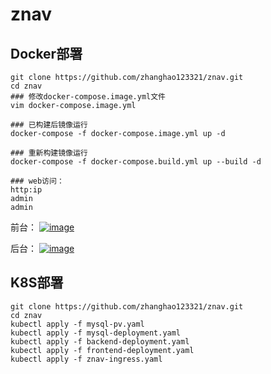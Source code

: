 # znav
## Docker部署
```shell
git clone https://github.com/zhanghao123321/znav.git
cd znav
### 修改docker-compose.image.yml文件
vim docker-compose.image.yml

### 已构建后镜像运行
docker-compose -f docker-compose.image.yml up -d

### 重新构建镜像运行
docker-compose -f docker-compose.build.yml up --build -d

### web访问：
http:ip
admin
admin

```
前台：
[![image](https://github.com/user-attachments/assets/4f1def89-5d57-4e55-b8a8-1d6e6d38c331)](https://github.com/zhanghao123321/znav/blob/main/%E5%89%8D%E5%8F%B0%E9%A1%B5%E9%9D%A2.png)

后台：
[![image](https://github.com/user-attachments/assets/87aae9cf-f0b9-49d0-8871-44db2f81964c)](https://github.com/zhanghao123321/znav/blob/main/%E5%90%8E%E5%8F%B0%E9%A1%B5%E9%9D%A2.png)

## K8S部署
```
git clone https://github.com/zhanghao123321/znav.git
cd znav
kubectl apply -f mysql-pv.yaml
kubectl apply -f mysql-deployment.yaml
kubectl apply -f backend-deployment.yaml
kubectl apply -f frontend-deployment.yaml
kubectl apply -f znav-ingress.yaml
```
